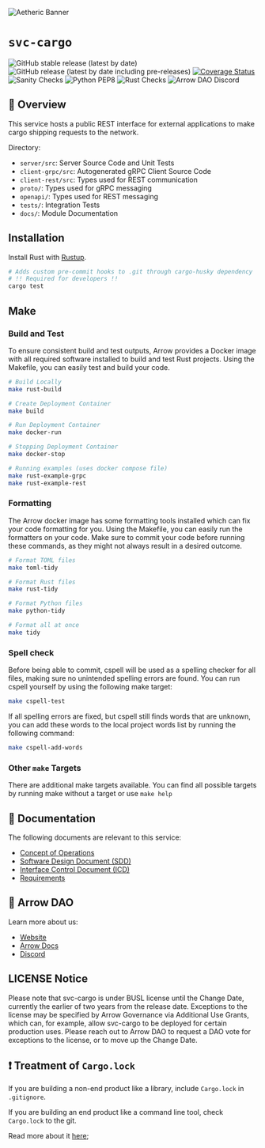 ![Aetheric Banner](https://github.com/aetheric-oss/.github/raw/main/assets/readme-banner.png)

# `svc-cargo`

![GitHub stable release (latest by date)](https://img.shields.io/github/v/release/aetheric-oss/svc-cargo?sort=semver&color=green) ![GitHub release (latest by date including pre-releases)](https://img.shields.io/github/v/release/aetheric-oss/svc-cargo?include_prereleases) [![Coverage Status](https://coveralls.io/repos/github/aetheric-oss/svc-cargo/badge.svg?branch=develop)](https://coveralls.io/github/aetheric-oss/svc-cargo)
![Sanity Checks](https://github.com/aetheric-oss/svc-cargo/actions/workflows/sanity_checks.yml/badge.svg?branch=develop) ![Python PEP8](https://github.com/aetheric-oss/svc-cargo/actions/workflows/python_ci.yml/badge.svg?branch=develop) ![Rust Checks](https://github.com/aetheric-oss/svc-cargo/actions/workflows/rust_ci.yml/badge.svg?branch=develop) 
![Arrow DAO Discord](https://img.shields.io/discord/853833144037277726?style=plastic)

## :telescope: Overview

This service hosts a public REST interface for external applications to make cargo shipping requests to the network.

Directory:
- `server/src`: Server Source Code and Unit Tests
- `client-grpc/src`: Autogenerated gRPC Client Source Code
- `client-rest/src`: Types used for REST communication
- `proto/`: Types used for gRPC messaging
- `openapi/`: Types used for REST messaging
- `tests/`: Integration Tests
- `docs/`: Module Documentation

## Installation

Install Rust with [Rustup](https://www.rust-lang.org/tools/install).

```bash
# Adds custom pre-commit hooks to .git through cargo-husky dependency
# !! Required for developers !!
cargo test
```

## Make

### Build and Test

To ensure consistent build and test outputs, Arrow provides a Docker image with all required software installed to build and test Rust projects.
Using the Makefile, you can easily test and build your code.

```bash
# Build Locally
make rust-build

# Create Deployment Container
make build

# Run Deployment Container
make docker-run

# Stopping Deployment Container
make docker-stop

# Running examples (uses docker compose file)
make rust-example-grpc
make rust-example-rest
```

### Formatting

The Arrow docker image has some formatting tools installed which can fix your code formatting for you.
Using the Makefile, you can easily run the formatters on your code.
Make sure to commit your code before running these commands, as they might not always result in a desired outcome.

```bash
# Format TOML files
make toml-tidy

# Format Rust files
make rust-tidy

# Format Python files
make python-tidy

# Format all at once
make tidy
```

### Spell check

Before being able to commit, cspell will be used as a spelling checker for all files, making sure no unintended spelling errors are found.
You can run cspell yourself by using the following make target:
```bash
make cspell-test
```

If all spelling errors are fixed, but cspell still finds words that are unknown, you can add these words to the local project words list by running the following command:
```bash
make cspell-add-words
```

### Other `make` Targets

There are additional make targets available. You can find all possible targets by running make without a target or use `make help`

## :scroll: Documentation
The following documents are relevant to this service:
- [Concept of Operations](./docs/conops.md)
- [Software Design Document (SDD)](./docs/sdd.md)
- [Interface Control Document (ICD)](./docs/icd.md)
- [Requirements](https://nocodb.arrowair.com/dashboard/#/nc/view/e2768805-2034-42e2-a7d5-8884c841d8a3)

## :busts_in_silhouette: Arrow DAO
Learn more about us:
- [Website](https://www.arrowair.com/)
- [Arrow Docs](https://www.arrowair.com/docs/intro)
- [Discord](https://discord.com/invite/arrow)

## LICENSE Notice

Please note that svc-cargo is under BUSL license until the Change Date, currently the earlier of two years from the release date. Exceptions to the license may be specified by Arrow Governance via Additional Use Grants, which can, for example, allow svc-cargo to be deployed for certain production uses. Please reach out to Arrow DAO to request a DAO vote for exceptions to the license, or to move up the Change Date.

## :exclamation: Treatment of `Cargo.lock`
If you are building a non-end product like a library, include `Cargo.lock` in `.gitignore`.

If you are building an end product like a command line tool, check `Cargo.lock` to the git. 

Read more about it [here](https://doc.rust-lang.org/cargo/guide/cargo-toml-vs-cargo-lock.html);
